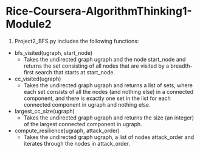 # Rice-Coursera-AlgorithmThinking1-Module2

1. Project2_BFS.py includes the following functions:
 * bfs_visited(ugraph, start_node) 
    - Takes the undirected graph ugraph and the node start_node and returns the set consisting of all nodes that are visited by a breadth-first search that starts at start_node.
 * cc_visited(ugraph) 
    - Takes the undirected graph ugraph and returns a list of sets, where each set consists of all the nodes (and nothing else) in a connected component, and there is exactly one set in the list for each connected component in ugraph and nothing else.
 * largest_cc_size(ugraph) 
    - Takes the undirected graph ugraph and returns the size (an integer) of the largest connected component in ugraph.
 * compute_resilience(ugraph, attack_order) 
    - Takes the undirected graph ugraph, a list of nodes attack_order and iterates through the nodes in attack_order. 
